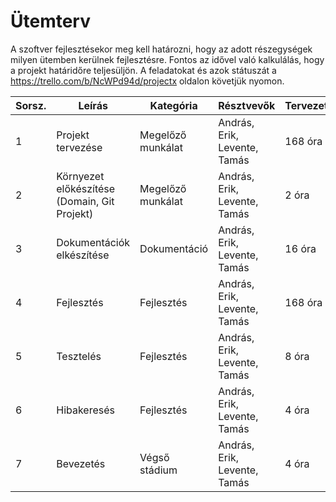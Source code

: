 # Ütemterv

A szoftver fejlesztésekor meg kell határozni, hogy az adott részegységek milyen ütemben kerülnek fejlesztésre. Fontos az idővel való kalkulálás, hogy a projekt határidőre teljesüljön. A feladatokat és azok státuszát a https://trello.com/b/NcWPd94d/projectx oldalon követjük nyomon.

| Sorsz.| Leírás                                       | Kategória         | Résztvevők                   | Tervezett | András  | Erik    | Levente | Tamás   | Tényleges |
| ----- | -------------------------------------------- | ----------------- | ---------------------------- | --------- | ------- | ------- | ------- | ------- | --------- |
| 1     | Projekt tervezése                            | Megelőző munkálat | András, Erik, Levente, Tamás | 168 óra   | 16 óra  |         |         | 10 óra  |           |
| 2     | Környezet előkészítése (Domain, Git Projekt) | Megelőző munkálat | András, Erik, Levente, Tamás | 2 óra     | 1 óra   |         |         | 1 óra   |           |     
| 3     | Dokumentációk elkészítése                    | Dokumentáció      | András, Erik, Levente, Tamás | 16 óra    | 5 óra   |         |         | 3 óra   |           |
| 4     | Fejlesztés                                   | Fejlesztés        | András, Erik, Levente, Tamás | 168 óra   | 26 óra  |         |         | 20 óra  |           |
| 5     | Tesztelés                                    | Fejlesztés        | András, Erik, Levente, Tamás | 8 óra     | 2 óra   |         |         | 2 óra   |           |
| 6     | Hibakeresés                                  | Fejlesztés        | András, Erik, Levente, Tamás | 4 óra     | 0,5 óra |         |         | 1 óra   |           |
| 7     | Bevezetés                                    | Végső stádium     | András, Erik, Levente, Tamás | 4 óra     |         |         |         |         |           |
